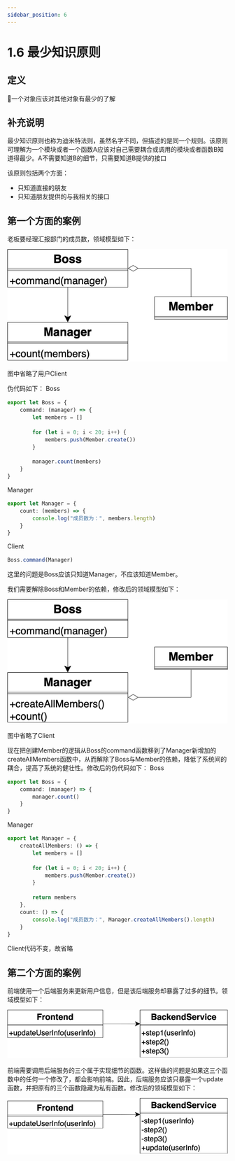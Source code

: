 ```yaml
---
sidebar_position: 6
---
```


# 1.6 最少知识原则

## 定义

一个对象应该对其他对象有最少的了解

## 补充说明

最少知识原则也称为迪米特法则，虽然名字不同，但描述的是同一个规则。该原则可理解为一个模块或者一个函数A应该对自己需要耦合或调用的模块或者函数B知道得最少。A不需要知道B的细节，只需要知道B提供的接口

该原则包括两个方面：

- 只知道直接的朋友
- 只知道朋友提供的与我相关的接口



## 第一个方面的案例

老板要经理汇报部门的成员数，领域模型如下：

![第一个方面的案例的领域模型图](./1-1.png)

图中省略了用户Client

伪代码如下：
Boss
```ts
export let Boss = {
    command: (manager) => {
        let members = []

        for (let i = 0; i < 20; i++) {
            members.push(Member.create())
        }

        manager.count(members)
    }
}
```
Manager
```ts
export let Manager = {
    count: (members) => {
        console.log("成员数为：", members.length)
    }
}
```
Client
```ts
Boss.command(Manager)
```


这里的问题是Boss应该只知道Manager，不应该知道Member。

我们需要解除Boss和Member的依赖，修改后的领域模型如下：

![第一个方面的案例重构后的领域模型图](./1-2.png)

图中省略了Client

现在把创建Member的逻辑从Boss的command函数移到了Manager新增加的createAllMembers函数中，从而解除了Boss与Member的依赖，降低了系统间的耦合，提高了系统的健壮性。修改后的伪代码如下：
Boss
```ts
export let Boss = {
    command: (manager) => {
        manager.count()
    }
}
```
Manager
```ts
export let Manager = {
    createAllMembers: () => {
        let members = []

        for (let i = 0; i < 20; i++) {
            members.push(Member.create())
        }

        return members
    },
    count: () => {
        console.log("成员数为：", Manager.createAllMembers().length)
    }
}
```
Client代码不变，故省略



## 第二个方面的案例

前端使用一个后端服务来更新用户信息，但是该后端服务却暴露了过多的细节。领域模型如下：

![第二个方面的案例的领域模型](./2-1.png)


前端需要调用后端服务的三个属于实现细节的函数。这样做的问题是如果这三个函数中的任何一个修改了，都会影响前端。因此，后端服务应该只暴露一个update函数，并把原有的三个函数隐藏为私有函数。修改后的领域模型如下：

![第二个方面的案例重构后的领域模型](./2-2.png)


